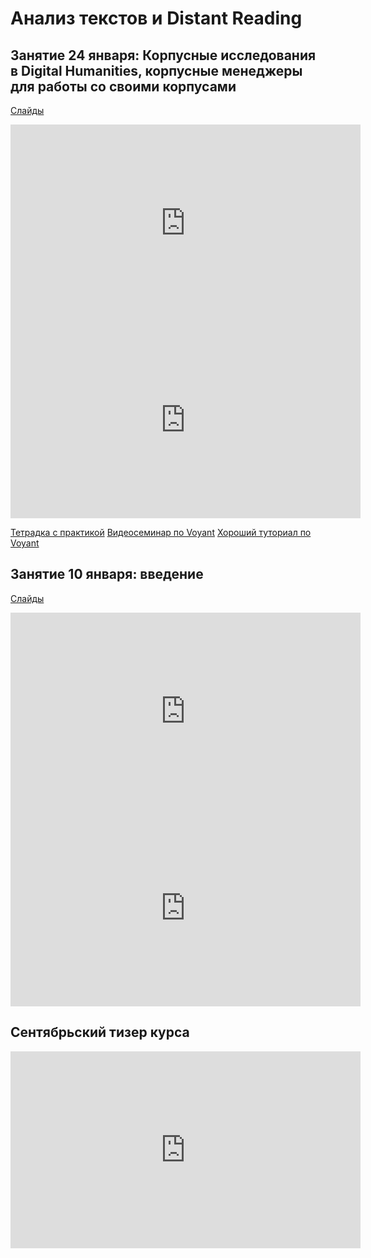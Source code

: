 # Анализ текстов и Distant Reading

## Занятие 24 января: Корпусные исследования в Digital Humanities, корпусные менеджеры для работы со своими корпусами

[Слайды](https://docs.google.com/presentation/d/1ArCznW-eXXEE1unItl1vCr5EFD0Cvah_kfelUBpEEfg/edit?usp=sharing)

<iframe width="560" height="315" src="https://www.youtube.com/embed/hTsdQKzTe0s" title="YouTube video player" frameborder="0" allow="accelerometer; autoplay; clipboard-write; encrypted-media; gyroscope; picture-in-picture; web-share" allowfullscreen></iframe>

<iframe width="560" height="315" src="https://www.youtube.com/embed/wxu_bxVwHwE" title="YouTube video player" frameborder="0" allow="accelerometer; autoplay; clipboard-write; encrypted-media; gyroscope; picture-in-picture; web-share" allowfullscreen></iframe>

[Тетрадка с практикой](https://github.com/dhhse/distantreading/blob/main/practice1.md)
[Видеосеминар по Voyant](https://youtu.be/ToEu8e7pKi4)
[Хороший туториал по Voyant](https://dh.sites.gettysburg.edu/toolkit/tools/voyant-tools/)

## Занятие 10 января: введение
[Слайды](https://docs.google.com/presentation/d/1VKliGebpZTN-GpIwXr5Vc6aYBTl3_SiAb0A-L-Pddaw/edit?usp=sharing)

<iframe width="560" height="315" src="https://www.youtube.com/embed/aTALfr_8jok" title="YouTube video player" frameborder="0" allow="accelerometer; autoplay; clipboard-write; encrypted-media; gyroscope; picture-in-picture; web-share" allowfullscreen></iframe>

<iframe width="560" height="315" src="https://www.youtube.com/embed/8GXSa4zrdJ0" title="YouTube video player" frameborder="0" allow="accelerometer; autoplay; clipboard-write; encrypted-media; gyroscope; picture-in-picture; web-share" allowfullscreen></iframe>

## Сентябрьский тизер курса

<iframe width="560" height="315" src="https://www.youtube.com/embed/r07dhxnOal8" title="YouTube video player" frameborder="0" allow="accelerometer; autoplay; clipboard-write; encrypted-media; gyroscope; picture-in-picture; web-share" allowfullscreen></iframe>
